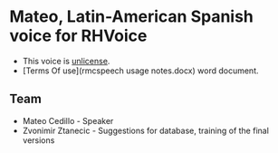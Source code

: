 # Mateo, Latin-American Spanish voice for RHVoice

- This voice is [unlicense](https://choosealicense.com/licenses/unlicense/).
- [Terms Of use](rmcspeech usage notes.docx) word document.

## Team

- Mateo Cedillo - Speaker
- Zvonimir Ztanecic - Suggestions for database, training of the final versions